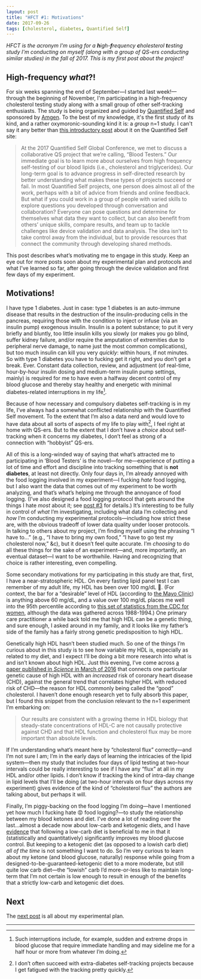 ```yaml
---
layout: post
title: "HFCT #1: Motivations"
date: 2017-09-26
tags: [cholesterol, diabetes, Quantified Self]
---
```


*HFCT is the acronym I'm using for a **h**igh-**f**requency **c**holesterol **t**esting study I'm conducting on myself (along with a group of QS-ers conducting similar studies) in the fall of 2017. This is my first post about the project!*

## High-frequency *what*?!

For six weeks spanning the end of September—I started last week!—through the beginning of November, I'm participating in a high-frequency cholesterol testing study along with a small group of other self-tracking enthusiasts. The study is being organized and guided by [Quantified Self](http://quantifiedself.com/ 'Quantified Self') and sponsored by [Amgen](http://www.amgen.com/ 'Amgen'). To the best of my knowledge, it's the first study of its kind, and a rather oxymoronic-sounding kind it is: a *group* n=1 study. I can't say it any better than  [this introductory post](http://quantifiedself.com/bloodtesters/ "Announcing Blood Testers: A Collaborative QS Project") about it on the Quantified Self site:

> At the 2017 Quantified Self Global Conference, we met to discuss a collaborative QS project that we’re calling, “Blood Testers.” Our immediate goal is to learn more about ourselves from high frequency self-testing of our blood lipids (i.e., cholesterol and triglycerides). Our long-term goal is to advance progress in self-directed research by better understanding what makes these types of projects succeed or fail.
> In most Quantified Self projects, one person does almost all of the work, perhaps with a bit of advice from friends and online feedback. But what if you could work in a group of people with varied skills to explore questions you developed through conversation and collaboration? Everyone can pose questions and determine for themselves what data they want to collect, but can also benefit from others’ unique skills, compare results, and team up to tackle challenges like device validation and data analysis. The idea isn’t to take control away from the individual, but to provide resources that connect the community through developing shared methods.

This post describes what’s motivating me to engage in this study. Keep an eye out for more posts soon about my experimental plan and protocols and what I’ve learned so far, after going through the device validation and first few days of my experiment.

## Motivations!

I have type 1 diabetes. Just in case: type 1 diabetes is an auto-immune disease that results in the destruction of the insulin-producing cells in the pancreas, requiring those with the condition to inject or infuse (via an insulin pump) exogenous insulin. Insulin is a potent substance; to put it very briefly and bluntly, too little insulin kills you slowly (or makes you go blind, suffer kidney failure, and/or require the amputation of extremities due to peripheral nerve damage, to name just the most common complications), but too much insulin can kill you very *quickly*: within hours, if not minutes. So with type 1 diabetes you have to fucking get it right, and you don’t get a break. Ever. Constant data collection, review, and adjustment (of real-time, hour-by-hour insulin dosing and medium-term insulin pump settings, mainly) is required for me to have even a halfway decent control of my blood glucose and thereby stay healthy and energetic with minimal diabetes-related interruptions in my life[^1].

Because of how necessary and compulsory diabetes self-tracking is in my life, I’ve always had a somewhat conflicted relationship with the Quantified Self movement. To the extent that I’m also a data nerd and would love to have data about all sorts of aspects of my life to play with[^2], I feel right at home with QS-ers. But to the extent that I don’t have a *choice* about self-tracking when it concerns my diabetes, I don’t feel as strong of a connection with “hobbyist” QS-ers.

All of this is a long-winded way of saying that what’s attracted me to participating in ‘Blood Testers’ is the novel—for me—experience of putting a lot of time and effort and discipline into tracking something that is **not diabetes**, at least not directly. Only four days in, I’m already annoyed with the food logging involved in my experiment—I fucking *hate* food logging, but I also want the data that comes out of my experiment to be worth analyzing, and that’s what’s helping me through the annoyance of food logging. (I’ve also designed a food logging protocol that gets around the things I hate *most* about it; see [post #3](/blog/2017/09/26/HFCT-protocols/) for details.) It’s interesting to be fully in control of *what* I’m investigating, including what data I’m collecting and *how* I’m conducting my experimental protocols—including how strict these are, with the obvious tradeoff of lower data quality under looser protocols. In talking to others about my project, I’m finding myself using the phrasing “I have to…” (e.g., “I have to bring my own food,” “I have to go test my cholesterol now,” &c), but it doesn’t feel quite accurate. I’m *choosing* to do all these things for the sake of an experiment—and, more importantly, an eventual dataset—I want to be worthwhile. Having and recognizing that choice is rather interesting, even compelling.

Some secondary motivations for my participating in this study are that, first, I have a near-stratospheric HDL. On every fasting lipid panel test I can remember of my adult life, my HDL has been over 100 mg/dL 🚀. (For context, the bar for a “desirable” level of HDL (according to [the Mayo Clinic](http://www.mayoclinic.org/diseases-conditions/high-blood-cholesterol/in-depth/hdl-cholesterol/art-20046388 "Mayo Clinic: HDL cholesterol")) is anything above 60 mg/dL, and a value over 100 mg/dL places me well into the 95th percentile according to [this set of statistics from the CDC for women](https://www.cdc.gov/nchs/data/nhanes/hdlfem.pdf 'Serum high density lipoprotein (HDL) cholesterol of females 4 years of age and older by age: mean and selected percentiles'), although the data was gathered across 1988-1994.) One primary care practitioner a while back told me that high HDL can be a genetic thing, and sure enough, I asked around in my family, and it looks like my father’s side of the family has a fairly strong genetic predisposition to high HDL.

Genetically high HDL hasn’t been studied much. So one of the things I’m curious about in this study is to see how variable my HDL is, especially as related to my diet, and I expect I’ll be doing a bit more research into what is and isn’t known about high HDL. Just this evening, I’ve come across [a paper published in *Science* in March of 2016](http://science.sciencemag.org/content/351/6278/1166.full "Science: Rare variant in scavenger receptor BI raises HDL cholesterol and increases risk of coronary heart disease") that connects one particular genetic cause of high HDL with an *increased* risk of coronary heart disease (CHD), against the general trend that correlates higher HDL with reduced risk of CHD—the reason for HDL commonly being called the “good” cholesterol. I haven’t done enough research yet to fully absorb this paper, but I found this snippet from the conclusion relevant to the n=1 experiment I’m embarking on:

> Our results are consistent with a growing theme in HDL biology that steady-state concentrations of HDL-C are not causally protective against CHD and that HDL function and cholesterol flux may be more important than absolute levels.

If I’m understanding what’s meant here by “cholesterol flux” correctly—and I’m not sure I am; I’m in the early days of learning the intricacies of the lipid system—then my study that includes four days of lipid testing at two-hour intervals could be really interesting to see if I have any “flux” at all in my HDL and/or other lipids. I don’t know if tracking the kind of intra-day change in lipid levels that I’ll be doing (at two-hour intervals on four days across my experiment) gives evidence of the kind of “cholesterol flux” the authors are talking about, but perhaps it will.

Finally, I’m piggy-backing on the food logging I’m doing—have I mentioned yet how much I fucking hate 😡 food logging?—to study the relationship between my blood ketones and diet. I’ve done a lot of reading over the last…almost a decade now about low-carb and ketogenic diets, and I have [evidence](/blog/2012/10/12/lessons-learned-from-100/ "Lessons Learned from 100,000+ Blood Glucose Readings: The Long Version") that following a low-carb diet is beneficial to me in that it (statistically and quantitatively) significantly improves my blood glucose control. But keeping to a ketogenic diet (as opposed to a lowish carb diet) *all of the time* is not something I want to do. So I’m very curious to learn about my ketone (and blood glucose, naturally) response while going from a designed-to-be-guaranteed-ketogenic diet to a more moderate, but still quite low carb diet—the “lowish” carb I’d more-or-less like to maintain long-term that I’m not certain is low enough to result in enough of the benefits that a strictly low-carb and ketogenic diet does.

## Next

The [next post](/blog/2017/09/26/HFCT-plan/) is all about my experimental plan.

-----

[^1]:	Such interruptions include, for example, sudden and extreme drops in blood glucose that require immediate handling and may sideline me for a half hour or more from whatever I’m doing.

[^2]:	I don’t often succeed with extra-diabetes self-tracking projects because I get fatigued with the tracking pretty quickly.